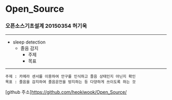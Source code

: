 # Open_Source
### 오픈소스기초설계 20150354 허기욱
---
* sleep detection
  - 졸음 감지
    + 주제
    + 목표
---

    주제 : 카메라 센서를 이용하여 안구를 인식하고 졸음 상태인지 아닌지 확인
    목표 : 졸음을 감지하여 졸음운전을 방지하는 등 다양하게 쓰이도록 하는 것

[github 주소]<https://github.com/heokiwook/Open_Source/>
